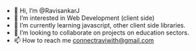 - 👋 Hi, I’m @RavisankarJ
- 👀 I’m interested in Web Development (client side)
- 🌱 I’m currently learning javascript, other client side libraries.
- 💞️ I’m looking to collaborate on projects on education sectors.
- 📫 How to reach me connectraviwith@gmail.com

<!---
RavisankarJ/RavisankarJ is a ✨ special ✨ repository because its `README.md` (this file) appears on your GitHub profile.
You can click the Preview link to take a look at your changes.
--->
